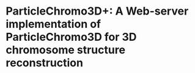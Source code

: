 # ParticleChromo3D+: A Web-server implementation of ParticleChromo3D for 3D chromosome structure reconstruction
